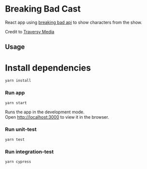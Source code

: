 # Breaking Bad Cast

React app using [breaking bad api](https://breakingbadapi.com/documentation) to show characters from the show.

Credit to [Traversy Media](https://www.youtube.com/watch?v=YaioUnMw0mo)

## Usage

# Install dependencies

```
yarn install
```

### Run app

```
yarn start
```

Runs the app in the development mode.<br />
Open [http://localhost:3000](http://localhost:3030) to view it in the browser.

### Run unit-test

```
yarn test
```

### Run integration-test

```
yarn cypress
```
